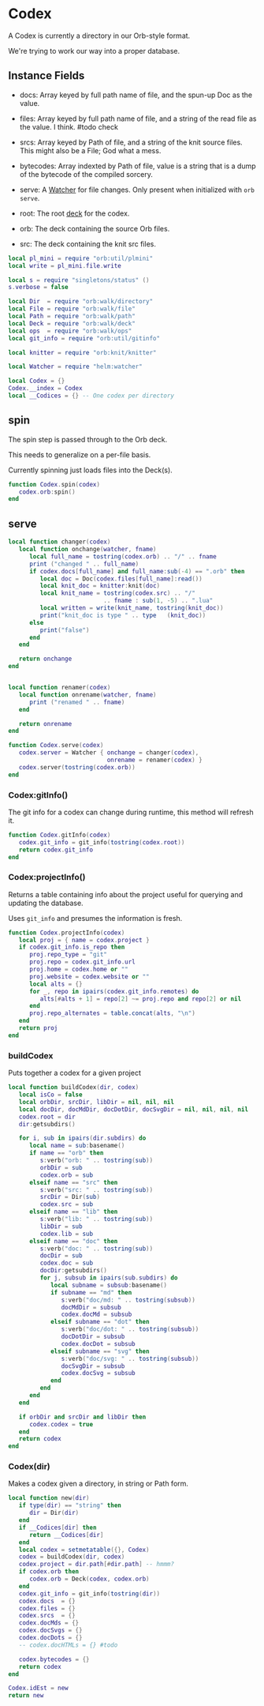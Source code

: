 # Codex

A Codex is currently a directory in our Orb-style format.


We're trying to work our way into a proper database.


## Instance Fields

- docs:  Array keyed by full path name of file, and the spun-up Doc as
         the value.


- files:  Array keyed by full path name of file, and a string of the read file
          as the value. I think. #todo check


- srcs:  Array keyed by Path of file, and a string of the knit
         source files. This might also be a File; God what a mess.


- bytecodes: Array indexted by Path of file, value is a string that is a dump
             of the bytecode of the compiled sorcery.


- serve:  A [Watcher](httk://) for file changes.  Only present when
          initialized with ``orb serve``.


- root:  The root [deck](httk://) for the codex.


- orb:  The deck containing the source Orb files.


- src:  The deck containing the knit src files.


```lua
local pl_mini = require "orb:util/plmini"
local write = pl_mini.file.write
```
```lua
local s = require "singletons/status" ()
s.verbose = false

local Dir  = require "orb:walk/directory"
local File = require "orb:walk/file"
local Path = require "orb:walk/path"
local Deck = require "orb:walk/deck"
local ops  = require "orb:walk/ops"
local git_info = require "orb:util/gitinfo"

local knitter = require "orb:knit/knitter"

local Watcher = require "helm:watcher"
```
```lua
local Codex = {}
Codex.__index = Codex
local __Codices = {} -- One codex per directory
```
## spin

The spin step is passed through to the Orb deck.


This needs to generalize on a per-file basis.


Currently spinning just loads files into the Deck(s).

```lua
function Codex.spin(codex)
   codex.orb:spin()
end
```
## serve

```lua
local function changer(codex)
   local function onchange(watcher, fname)
      local full_name = tostring(codex.orb) .. "/" .. fname
      print ("changed " .. full_name)
      if codex.docs[full_name] and full_name:sub(-4) == ".orb" then
         local doc = Doc(codex.files[full_name]:read())
         local knit_doc = knitter:knit(doc)
         local knit_name = tostring(codex.src) .. "/"
                           .. fname : sub(1, -5) .. ".lua"
         local written = write(knit_name, tostring(knit_doc))
         print("knit_doc is type " .. type   (knit_doc))
      else
         print("false")
      end
   end

   return onchange
end


local function renamer(codex)
   local function onrename(watcher, fname)
      print ("renamed " .. fname)
   end

   return onrename
end

function Codex.serve(codex)
   codex.server = Watcher { onchange = changer(codex),
                            onrename = renamer(codex) }
   codex.server(tostring(codex.orb))
end
```
### Codex:gitInfo()

The git info for a codex can change during runtime, this method will refresh
it.

```lua
function Codex.gitInfo(codex)
   codex.git_info = git_info(tostring(codex.root))
   return codex.git_info
end
```
### Codex:projectInfo()

Returns a table containing info about the project useful for querying and
updating the database.


Uses ``git_info`` and presumes the information is fresh.

```lua
function Codex.projectInfo(codex)
   local proj = { name = codex.project }
   if codex.git_info.is_repo then
      proj.repo_type = "git"
      proj.repo = codex.git_info.url
      proj.home = codex.home or ""
      proj.website = codex.website or ""
      local alts = {}
      for _, repo in ipairs(codex.git_info.remotes) do
         alts[#alts + 1] = repo[2] ~= proj.repo and repo[2] or nil
      end
      proj.repo_alternates = table.concat(alts, "\n")
   end
   return proj
end
```
### buildCodex

Puts together a codex for a given project

```lua
local function buildCodex(dir, codex)
   local isCo = false
   local orbDir, srcDir, libDir = nil, nil, nil
   local docDir, docMdDir, docDotDir, docSvgDir = nil, nil, nil, nil
   codex.root = dir
   dir:getsubdirs()

   for i, sub in ipairs(dir.subdirs) do
      local name = sub:basename()
      if name == "orb" then
         s:verb("orb: " .. tostring(sub))
         orbDir = sub
         codex.orb = sub
      elseif name == "src" then
         s:verb("src: " .. tostring(sub))
         srcDir = Dir(sub)
         codex.src = sub
      elseif name == "lib" then
         s:verb("lib: " .. tostring(sub))
         libDir = sub
         codex.lib = sub
      elseif name == "doc" then
         s:verb("doc: " .. tostring(sub))
         docDir = sub
         codex.doc = sub
         docDir:getsubdirs()
         for j, subsub in ipairs(sub.subdirs) do
            local subname = subsub:basename()
            if subname == "md" then
               s:verb("doc/md: " .. tostring(subsub))
               docMdDir = subsub
               codex.docMd = subsub
            elseif subname == "dot" then
               s:verb("doc/dot: " .. tostring(subsub))
               docDotDir = subsub
               codex.docDot = subsub
            elseif subname == "svg" then
               s:verb("doc/svg: " .. tostring(subsub))
               docSvgDir = subsub
               codex.docSvg = subsub
            end
         end
      end
   end

   if orbDir and srcDir and libDir then
      codex.codex = true
   end
   return codex
end
```
### Codex(dir)

Makes a codex given a directory, in string or Path form.

```lua
local function new(dir)
   if type(dir) == "string" then
      dir = Dir(dir)
   end
   if __Codices[dir] then
      return __Codices[dir]
   end
   local codex = setmetatable({}, Codex)
   codex = buildCodex(dir, codex)
   codex.project = dir.path[#dir.path] -- hmmm?
   if codex.orb then
      codex.orb = Deck(codex, codex.orb)
   end
   codex.git_info = git_info(tostring(dir))
   codex.docs  = {}
   codex.files = {}
   codex.srcs  = {}
   codex.docMds = {}
   codex.docSvgs = {}
   codex.docDots = {}
   -- codex.docHTMLs = {} #todo

   codex.bytecodes = {}
   return codex
end
```
```lua
Codex.idEst = new
return new
```
